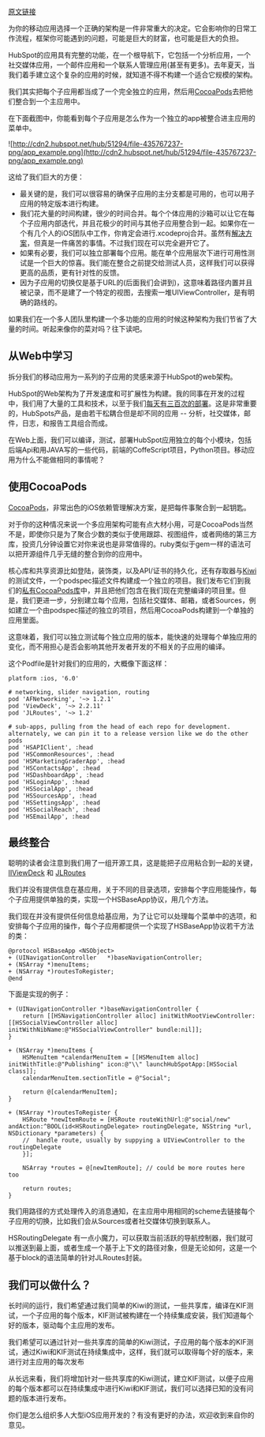 [原文链接](http://dev.hubspot.com/blog/architecting-a-large-ios-app-with-cocoapods?utm_campaign=iOS_Dev_Weekly_Issue_132&utm_medium=email&utm_source=iOS%2BDev%2BWeekly)

为你的移动应用选择一个正确的架构是一件非常重大的决定。它会影响你的日常工作流程，框架你可能遇到的问题，可能是巨大的财富，也可能是巨大的负担。

HubSpot的应用具有完整的功能，在一个根导航下，它包括一个分析应用，一个社交媒体应用，一个邮件应用和一个联系人管理应用(甚至有更多)。去年夏天，当我们着手建立这个复杂的应用的时候，就知道不得不构建一个适合它规模的架构。

我们其实把每个子应用都当成了一个完全独立的应用，然后用[CocoaPods](http://cocoapods.org/)去把他们整合到一个主应用中。

在下面截图中，你能看到每个子应用是怎么作为一个独立的app被整合进主应用的菜单中。

![http://cdn2.hubspot.net/hub/51294/file-435767237-png/app_example.png](http://cdn2.hubspot.net/hub/51294/file-435767237-png/app_example.png)

这给了我们巨大的方便：

* 最关键的是，我们可以很容易的确保子应用的主分支都是可用的，也可以用子应用的特定版本进行构建。
* 我们花大量的时间构建，很少的时间合并。每个个体应用的沙箱可以让它在每个子应用内部迭代，并且花极少的时间与其他子应用整合到一起。如果你在一个有几个人的iOS团队中工作，你肯定会进行.xcodeproj合并。虽然有[解决方案](http://stackoverflow.com/questions/2615378/how-to-use-git-properly-with-xcode)，但真是一件痛苦的事情。不过我们现在可以完全避开它了。
* 如果有必要，我们可以独立部署每个应用。能在单个应用层次下进行可用性测试是一个巨大的惊喜。我们能在整合之前提交给测试人员，这样我们可以获得更高的品质，更有针对性的反馈。
* 因为子应用的切换仅是基于URL的(后面我们会讲到)，这意味着路径内置并且被记录，而不是建了一个特定的视图，去搜索一堆UIViewController，是有明确的路线的。

如果我们在一个多人团队里构建一个多功能的应用的时候这种架构为我们节省了大量的时间。听起来像你的菜对吗？往下读吧。

从Web中学习
--

拆分我们的移动应用为一系列的子应用的灵感来源于HubSpot的web架构。

HubSpot的Web架构为了开发速度和可扩展性为构建。我的同事在开发的过程中，我们用了大量的工具和技术，以至于我们[每天有三百次的部署](ttp://dev.hubspot.com/blog/how-we-deploy-300-times-a-day)。这是非常重要的，HubSpots产品，是由若干松耦合但是却不同的应用 -- 分析，社交媒体，邮件，日志，和报告工具组合而成。

在Web上面，我们可以编译，测试，部署HubSpot应用独立的每个小模块，包括后端Api和用JAVA写的一些代码，前端的CoffeScript项目，Python项目。移动应用为什么不能做相同的事情呢？

使用CocoaPods
-----

[CocoaPods](http://cocoapods.org/)，非常出色的iOS依赖管理解决方案，是把每件事聚合到一起钥匙。

对于你的这种情况来说一个多应用架构可能有点大材小用，可是CocoaPods当然不是，即使你只是为了聚合少数的类似于使用跟踪、视图组件，或者网络的第三方库，投资几分钟设置它对你来说也是非常值得的。ruby类似于gem一样的语法可以把开源组件几乎无缝的整合到你的应用中。


核心库和共享资源比如登陆，装饰类，以及API/证书的持久化，还有存取器与[Kiwi](https://github.com/allending/Kiwi)的测试文件，一个podspec描述文件构建成一个独立的项目。我们发布它们到我们的[私有CocoaPods库](http://guides.cocoapods.org/making/private-cocoapods.html)中，并且把他们包含在我们现在完整编译的项目里。但是，我们更进一步，分别建立每个应用，包括社交媒体、邮箱，或者Sources，例如建立一个由podspec描述的独立的项目，然后用CocoaPods构建到一个单独的应用里面。

这意味着，我们可以独立测试每个独立应用的版本，能快速的处理每个单独应用的变化，而不用担心是否会影响其他开发者开发的不相关的子应用的编译。

这个Podfile是针对我们的应用的，大概像下面这样：

	platform :ios, '6.0'
 
	# networking, slider navigation, routing
	pod 'AFNetworking', '~> 1.2.1'
	pod 'ViewDeck', '~> 2.2.11'
	pod 'JLRoutes', '~> 1.2'
 
	# sub-apps, pulling from the head of each repo for development. alternately, we can pin it to a release version like we do the other pods
	pod 'HSAPIClient', :head
	pod 'HSCommonResources', :head
	pod 'HSMarketingGraderApp', :head
	pod 'HSContactsApp', :head
	pod 'HSDashboardApp', :head
	pod 'HSLoginApp', :head
	pod 'HSSocialApp', :head
	pod 'HSSourcesApp', :head
	pod 'HSSettingsApp', :head
	pod 'HSSocialReach', :head
	pod 'HSEmailApp', :head
	


最终整合
--

聪明的读者会注意到我们用了一组开源工具，这是能把子应用粘合到一起的关键，[IIViewDeck](https://github.com/Inferis/ViewDeck) 和 [JLRoutes](https://github.com/joeldev/JLRoutes)

我们并没有提供信息在基应用，关于不同的目录选项，安排每个字应用能操作，每个子应用提供单独的类，实现一个HSBaseApp协议，用几个方法。

我们现在并没有提供任何信息给基应用，为了让它可以处理每个菜单中的选项，和安排每个子应用的操作，每个子应用都提供一个实现了HSBaseApp协议若干方法的类：

	@protocol HSBaseApp <NSObject>
	+ (UINavigationController 	*)baseNavigationController;
	+ (NSArray *)menuItems;
	+ (NSArray *)routesToRegister;
	@end
	
下面是实现的例子：

    + (UINavigationController *)baseNavigationController {
        return [[HSNavigationController alloc] initWithRootViewController:[[HSSocialViewController alloc] initWithNibName:@"HSSocialViewController" bundle:nil]];
    }
     
    + (NSArray *)menuItems {
        HSMenuItem *calendarMenuItem = [[HSMenuItem alloc] initWithTitle:@"Publishing" icon:@"\\" launchHubSpotApp:[HSSocial class]];
        calendarMenuItem.sectionTitle = @"Social";
        
        return @[calendarMenuItem];
    }
     
    + (NSArray *)routesToRegister {
        HSRoute *newItemRoute = [HSRoute routeWithUrl:@"social/new" andAction:^BOOL(id<HSRoutingDelegate> routingDelegate, NSString *url, NSDictionary *parameters) {
        //  handle route, usually by suppying a UIViewController to the routingDelegate
        }];
     
        NSArray *routes = @[newItemRoute]; // could be more routes here too
     
        return routes;
    }
    
    
我们用路径的方式处理传入的消息通知，在主应用中用相同的scheme去链接每个子应用的切换，比如我们会从Sources或者社交媒体切换到联系人。

HSRoutingDelegate 有一点小魔力，可以获取当前活跃的导航控制器，我们就可以推送到最上面，或者生成一个基于上下文的路径对象，但是无论如何，这是一个基于block的语法简单的针对JLRoutes封装。

我们可以做什么？
--

长时间的运行，我们希望通过我们简单的Kiwi的测试，一些共享库，编译在KIF测试，一个子应用的每个版本，KIF测试被构建在一个持续集成安装，我们知道每个好的版本，驱动每个主应用的发布。

我们希望可以通过针对一些共享库的简单的Kiwi测试，子应用的每个版本的KIF测试，通过Kiwi和KIF测试在持续集成中，这样，我们就可以取得每个好的版本，来进行对主应用的每次发布

从长远来看，我们将增加针对一些共享库的Kiwi测试，建立KIF测试，以便子应用的每个版本都可以在持续集成中进行Kiwi和KIF测试，我们可以选择已知的没有问题的版本进行发布。

你们是怎么组织多人大型iOS应用开发的？有没有更好的办法，欢迎收到来自你的意见。